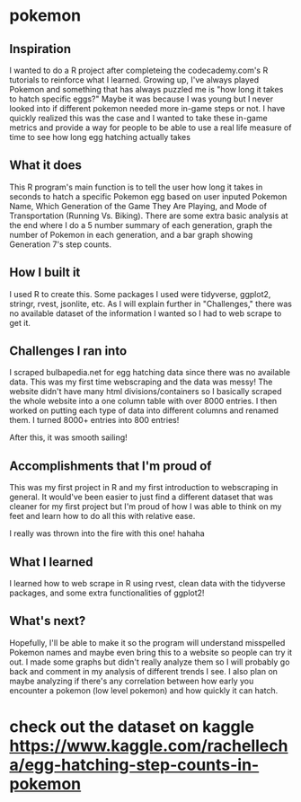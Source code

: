 # pokemon

## Inspiration 
I wanted to do a R project after completeing the codecademy.com's R tutorials to reinforce what I learned. Growing up, I've always played Pokemon and something that has always puzzled me is "how long it takes to hatch specific eggs?" Maybe it was because I was young but I never looked into if different pokemon needed more in-game steps or not. I have quickly realized this was the case and I wanted to take these in-game metrics and provide a way for people to be able to use a real life measure of time to see how long egg hatching actually takes

## What it does
This R program's main function is to tell the user how long it takes in seconds to hatch a specific Pokemon egg based on user inputed Pokemon Name, Which Generation of the Game They Are Playing, and Mode of Transportation (Running Vs. Biking). There are some extra basic analysis at the end where I do a 5 number summary of each generation, graph the number of Pokemon in each generation, and a bar graph showing Generation 7's step counts. 

## How I built it
I used R to create this. Some packages I used were tidyverse, ggplot2, stringr, rvest, jsonlite, etc. As I will explain further in "Challenges," there was no available dataset of the information I wanted so I had to web scrape to get it.

## Challenges I ran into
I scraped bulbapedia.net for egg hatching data since there was no available data. This was my first time webscraping and the data was messy! The website didn't have many html divisions/containers so I basically scraped the whole website into a one column table with over 8000 entries. I then worked on putting each type of data into different columns and renamed them. I turned 8000+ entries into 800 entries!

After this, it was smooth sailing!

## Accomplishments that I'm proud of
This was my first project in R and my first introduction to webscraping in general. It would've been easier to just find a different dataset that was cleaner for my first project but I'm proud of how I was able to think on my feet and learn how to do all this with relative ease. 

I really was thrown into the fire with this one! hahaha

## What I learned
I learned how to web scrape in R using rvest, clean data with the tidyverse packages, and some extra functionalities of ggplot2!

## What's next?
Hopefully, I'll be able to make it so the program will understand misspelled Pokemon names and maybe even bring this to a website so people can try it out. I made some graphs but didn't really analyze them so I will probably go back and comment in my analysis of different trends I see. I also plan on maybe analyzing if there's any correlation between how early you encounter a pokemon (low level pokemon) and how quickly it can hatch. 

# check out the dataset on kaggle https://www.kaggle.com/rachellecha/egg-hatching-step-counts-in-pokemon
